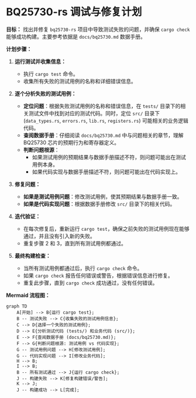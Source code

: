 # BQ25730-rs 调试与修复计划

**目标：** 找出并修复 `bq25730-rs` 项目中导致测试失败的问题，并确保 `cargo check` 能够成功构建。主要参考依据是 `docs/bq25730.md` 数据手册。

**计划步骤：**

1.  **运行测试并收集信息：**
    *   执行 `cargo test` 命令。
    *   收集所有失败的测试用例的名称和详细错误信息。

2.  **逐个分析失败的测试用例：**
    *   **定位问题**：根据失败测试用例的名称和错误信息，在 `tests/` 目录下的相关测试文件中找到对应的测试代码。同时，定位 `src/` 目录下 (`data_types.rs`, `errors.rs`, `lib.rs`, `registers.rs`) 可能相关的业务逻辑代码。
    *   **查阅数据手册**：仔细阅读 `docs/bq25730.md` 中与问题相关的章节，理解 BQ25730 芯片的预期行为和寄存器定义。
    *   **判断问题根源**：
        *   如果测试用例的预期结果与数据手册描述不符，则问题可能出在测试用例本身。
        *   如果代码实现与数据手册描述不符，则问题可能出在代码实现上。

3.  **修复问题：**
    *   **如果是测试用例问题**：修改测试用例，使其预期结果与数据手册一致。
    *   **如果是代码实现问题**：根据数据手册修改 `src/` 目录下的相关代码。

4.  **迭代验证：**
    *   在每次修复后，重新运行 `cargo test`，确保之前失败的测试用例现在能够通过，并且没有引入新的失败。
    *   重复步骤 2 和 3，直到所有测试用例都通过。

5.  **最终构建检查：**
    *   当所有测试用例都通过后，执行 `cargo check` 命令。
    *   如果 `cargo check` 报告任何错误或警告，根据错误信息进行修复。
    *   重复此步骤，直到 `cargo check` 成功通过，没有任何错误。

**Mermaid 流程图：**

```mermaid
graph TD
    A[开始] --> B{运行 cargo test};
    B -- 测试失败 --> C{收集失败的测试用例信息};
    C --> D{选择一个失败的测试用例};
    D --> E{分析测试代码 (tests/) 和业务代码 (src/)};
    E --> F{查阅数据手册 (docs/bq25730.md)};
    F --> G{判断问题根源: 测试用例 vs 代码实现};
    G -- 测试用例问题 --> H[修改测试用例];
    G -- 代码实现问题 --> I[修改业务代码];
    H --> B;
    I --> B;
    B -- 所有测试通过 --> J{运行 cargo check};
    J -- 构建失败 --> K[修复构建错误/警告];
    K --> J;
    J -- 构建成功 --> L[完成];
